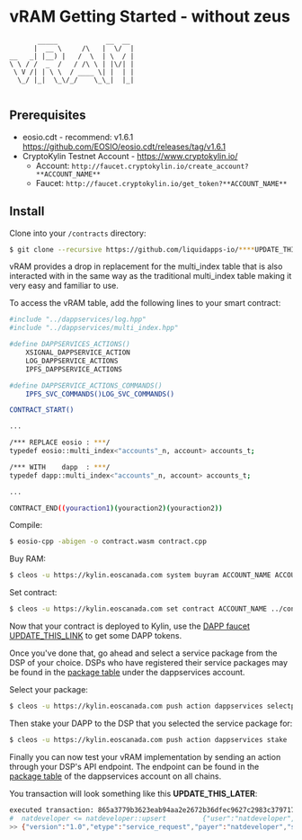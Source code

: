 vRAM Getting Started - without zeus
===================================

```            
       _____            __  __ 
      |  __ \     /\   |  \/  |
__   _| |__) |   /  \  | \  / |
\ \ / /  _  /   / /\ \ | |\/| |
 \ V /| | \ \  / ____ \| |  | |
  \_/ |_|  \_\/_/    \_\_|  |_|
            
```
## Prerequisites

* eosio.cdt - recommend: v1.6.1 https://github.com/EOSIO/eosio.cdt/releases/tag/v1.6.1
* CryptoKylin Testnet Account - https://www.cryptokylin.io/
  * Account: `http://faucet.cryptokylin.io/create_account?**ACCOUNT_NAME**`
  * Faucet: `http://faucet.cryptokylin.io/get_token?**ACCOUNT_NAME**`

## Install

Clone into your `/contracts` directory:
```sh
$ git clone --recursive https://github.com/liquidapps-io/****UPDATE_THIS****
```

vRAM provides a drop in replacement for the multi_index table that is also interacted with in the same way as the traditional multi_index table making it very easy and familiar to use.  

To access the vRAM table, add the following lines to your smart contract:

```sh
#include "../dappservices/log.hpp"
#include "../dappservices/multi_index.hpp"

#define DAPPSERVICES_ACTIONS()
    XSIGNAL_DAPPSERVICE_ACTION
    LOG_DAPPSERVICE_ACTIONS
    IPFS_DAPPSERVICE_ACTIONS

#define DAPPSERVICE_ACTIONS_COMMANDS()
    IPFS_SVC_COMMANDS()LOG_SVC_COMMANDS()

CONTRACT_START()

...

/*** REPLACE eosio : ***/
typedef eosio::multi_index<"accounts"_n, account> accounts_t;

/*** WITH    dapp  : ***/
typedef dapp::multi_index<"accounts"_n, account> accounts_t;

...

CONTRACT_END((youraction1)(youraction2)(youraction2))
```

Compile: 
```sh
$ eosio-cpp -abigen -o contract.wasm contract.cpp
```

Buy RAM:
```sh
$ cleos -u https://kylin.eoscanada.com system buyram ACCOUNT_NAME ACCOUNT_NAME "50.0000 EOS" -p ACCOUNT_NAME@active
```

Set contract:
```sh
$ cleos -u https://kylin.eoscanada.com set contract ACCOUNT_NAME ../contract -p ACCOUNT_NAME@active
```

Now that your contract is deployed to Kylin, use the [DAPP faucet UPDATE_THIS_LINK](https://www.google.com/) to get some DAPP tokens.

Once you've done that, go ahead and select a service package from the DSP of your choice.  DSPs who have registered their service packages may be found in the [package table](https://kylin.eosx.io/account/dappservices?mode=contract&sub=tables&table=package&lowerBound=&upperBound=&limit=100) under the dappservices account.

Select your package: 

```sh
$ cleos -u https://kylin.eoscanada.com push action dappservices selectpkg '["ACCOUNT_NAME","PROVIDER","SERVICE","PACKAGE_ID"]' -p ACCOUNT_NAME@active
```

Then stake your DAPP to the DSP that you selected the service package for:

```sh
$ cleos -u https://kylin.eoscanada.com push action dappservices stake '["ACCOUNT_NAME","PROVIDER","SERVICE","50.0000 DAPP"]' -p ACCOUNT_NAME@active
```

Finally you can now test your vRAM implementation by sending an action through your DSP's API endpoint.  The endpoint can be found in the [package table](https://kylin.eosx.io/account/dappservices?mode=contract&sub=tables&table=package&lowerBound=&upperBound=&limit=100) of the dappservices account on all chains.

You transaction will look something like this **UPDATE_THIS_LATER**:

```sh
executed transaction: 865a3779b3623eab94aa2e2672b36dfec9627c2983c379717f5225e43ac2b74a  104 bytes  67049 us
#  natdeveloper <= natdeveloper::upsert         {"user":"natdeveloper","first_name":"nat"}
>> {"version":"1.0","etype":"service_request","payer":"natdeveloper","service":"ipfsservice1","action":"commit","provider":"","data":"DHBVpVFtlbKZA25hdAA="}
```